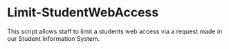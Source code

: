 ﻿# Limit-StudentWebAccess
This script allows staff to limit a students web access via a request made in our Student Information System.